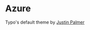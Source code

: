 Azure
=====

Typo's default theme by [Justin Palmer][1]

[1]: http://www.encytemedia.com/ "Encyte Media"
